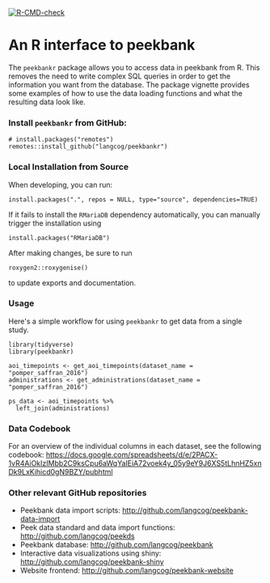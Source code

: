 <!-- badges: start -->
[![R-CMD-check](https://github.com/langcog/peekbankr/workflows/R-CMD-check/badge.svg)](https://github.com/langcog/peekbankr/actions)
<!-- badges: end -->

# An R interface to peekbank

The `peekbankr` package allows you to access data in peekbank from R. This removes the need to write complex SQL queries in order to get the information you want from the database. The package vignette provides some examples of how to use the data loading functions and what the resulting data look like.

### Install `peekbankr` from GitHub:

```
# install.packages("remotes")
remotes::install_github("langcog/peekbankr")
```

### Local Installation from Source

When developing, you can run:

```
install.packages(".", repos = NULL, type="source", dependencies=TRUE)
```

If it fails to install the `RMariaDB` dependency automatically, you can manually trigger the installation using

```
install.packages("RMariaDB")
```

After making changes, be sure to run 

```
roxygen2::roxygenise()
```

to update exports and documentation.

### Usage

Here's a simple workflow for using `peekbankr` to get data from a single study. 

```
library(tidyverse)
library(peekbankr)

aoi_timepoints <- get_aoi_timepoints(dataset_name = "pomper_saffran_2016")
administrations <- get_administrations(dataset_name = "pomper_saffran_2016")

ps_data <- aoi_timepoints %>%
  left_join(administrations)
```

### Data Codebook

For an overview of the individual columns in each dataset, see the following codebook:
https://docs.google.com/spreadsheets/d/e/2PACX-1vR4AiOkIzIMbb2C9ksCpu6aWqYaIEiA72voek4y_05y9eY9J6XS5tLhnHZ5xnDk9LxKihicd0gN9BZY/pubhtml

### Other relevant GitHub repositories

- Peekbank data import scripts: http://github.com/langcog/peekbank-data-import
- Peek data standard and data import functions: http://github.com/langcog/peekds
- Peekbank database: http://github.com/langcog/peekbank
- Interactive data visualizations using shiny: http://github.com/langcog/peekbank-shiny
- Website frontend: http://github.com/langcog/peekbank-website
